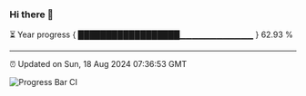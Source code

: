 ### Hi there 👋

⏳ Year progress { ██████████████████▁▁▁▁▁▁▁▁▁▁▁▁ } 62.93 %

---

⏰ Updated on Sun, 18 Aug 2024 07:36:53 GMT

![Progress Bar CI](https://github.com/IshwaranRudhara/GIT-ACTION/workflows/Progress%20Bar%20CI/badge.svg)
